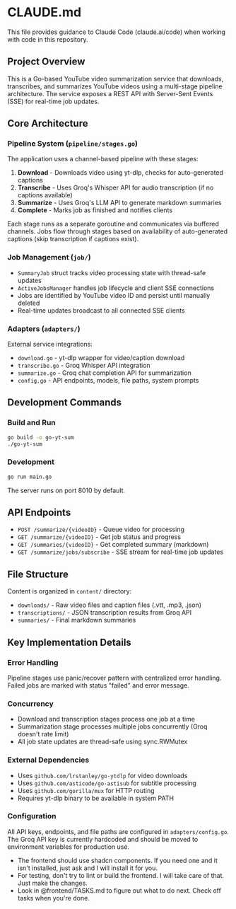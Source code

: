 # CLAUDE.md

This file provides guidance to Claude Code (claude.ai/code) when working with code in this repository.

## Project Overview

This is a Go-based YouTube video summarization service that downloads, transcribes, and summarizes YouTube videos using a multi-stage pipeline architecture. The service exposes a REST API with Server-Sent Events (SSE) for real-time job updates.

## Core Architecture

### Pipeline System (`pipeline/stages.go`)
The application uses a channel-based pipeline with these stages:
1. **Download** - Downloads video using yt-dlp, checks for auto-generated captions
2. **Transcribe** - Uses Groq's Whisper API for audio transcription (if no captions available)
3. **Summarize** - Uses Groq's LLM API to generate markdown summaries
4. **Complete** - Marks job as finished and notifies clients

Each stage runs as a separate goroutine and communicates via buffered channels. Jobs flow through stages based on availability of auto-generated captions (skip transcription if captions exist).

### Job Management (`job/`)
- `SummaryJob` struct tracks video processing state with thread-safe updates
- `ActiveJobsManager` handles job lifecycle and client SSE connections
- Jobs are identified by YouTube video ID and persist until manually deleted
- Real-time updates broadcast to all connected SSE clients

### Adapters (`adapters/`)
External service integrations:
- `download.go` - yt-dlp wrapper for video/caption download
- `transcribe.go` - Groq Whisper API integration  
- `summarize.go` - Groq chat completion API for summarization
- `config.go` - API endpoints, models, file paths, system prompts

## Development Commands

### Build and Run
```bash
go build -o go-yt-sum
./go-yt-sum
```

### Development
```bash
go run main.go
```

The server runs on port 8010 by default.

## API Endpoints

- `POST /summarize/{videoID}` - Queue video for processing
- `GET /summarize/{videoID}` - Get job status and progress
- `GET /summaries/{videoID}` - Get completed summary (markdown)
- `GET /summarize/jobs/subscribe` - SSE stream for real-time job updates

## File Structure

Content is organized in `content/` directory:
- `downloads/` - Raw video files and caption files (.vtt, .mp3, .json)
- `transcriptions/` - JSON transcription results from Groq API
- `summaries/` - Final markdown summaries

## Key Implementation Details

### Error Handling
Pipeline stages use panic/recover pattern with centralized error handling. Failed jobs are marked with status "failed" and error message.

### Concurrency
- Download and transcription stages process one job at a time
- Summarization stage processes multiple jobs concurrently (Groq doesn't rate limit)
- All job state updates are thread-safe using sync.RWMutex

### External Dependencies
- Uses `github.com/lrstanley/go-ytdlp` for video downloads
- Uses `github.com/asticode/go-astisub` for subtitle processing
- Uses `github.com/gorilla/mux` for HTTP routing
- Requires yt-dlp binary to be available in system PATH

### Configuration
All API keys, endpoints, and file paths are configured in `adapters/config.go`. The Groq API key is currently hardcoded and should be moved to environment variables for production use.
- The frontend should use shadcn components. If you need one and it isn't installed, just ask and I will install it for you.
- For testing, don't try to lint or build the frontend. I will take care of that. Just make the changes.
- Look in @frontend/TASKS.md to figure out what to do next. Check off tasks when you're done.